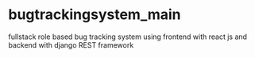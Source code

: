 # bugtrackingsystem_main
fullstack role based bug tracking system using frontend with react js and backend with django REST framework
